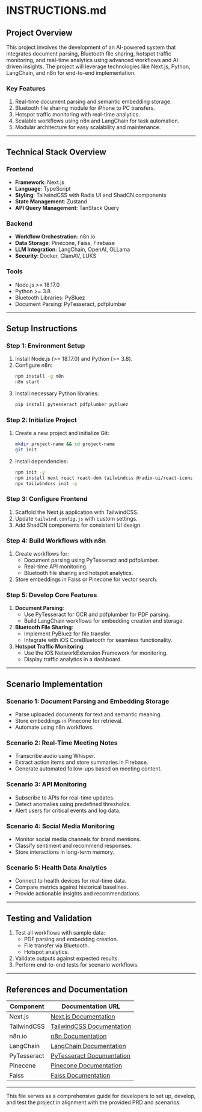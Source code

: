 
# INSTRUCTIONS.md

## Project Overview

This project involves the development of an AI-powered system that integrates document parsing, Bluetooth file sharing, hotspot traffic monitoring, and real-time analytics using advanced workflows and AI-driven insights. The project will leverage technologies like Next.js, Python, LangChain, and n8n for end-to-end implementation.

### Key Features
1. Real-time document parsing and semantic embedding storage.
2. Bluetooth file sharing module for iPhone to PC transfers.
3. Hotspot traffic monitoring with real-time analytics.
4. Scalable workflows using n8n and LangChain for task automation.
5. Modular architecture for easy scalability and maintenance.

---

## Technical Stack Overview

### Frontend
- **Framework**: Next.js
- **Language**: TypeScript
- **Styling**: TailwindCSS with Radix UI and ShadCN components
- **State Management**: Zustand
- **API Query Management**: TanStack Query

### Backend
- **Workflow Orchestration**: n8n.io
- **Data Storage**: Pinecone, Faiss, Firebase
- **LLM Integration**: LangChain, OpenAI, OLLama
- **Security**: Docker, ClamAV, LUKS

### Tools
- Node.js >= 18.17.0
- Python >= 3.8
- Bluetooth Libraries: PyBluez
- Document Parsing: PyTesseract, pdfplumber

---

## Setup Instructions

### Step 1: Environment Setup
1. Install Node.js (>= 18.17.0) and Python (>= 3.8).
2. Configure n8n:
   ```bash
   npm install -g n8n
   n8n start
   ```
3. Install necessary Python libraries:
   ```bash
   pip install pytesseract pdfplumber pybluez
   ```

### Step 2: Initialize Project
1. Create a new project and initialize Git:
   ```bash
   mkdir project-name && cd project-name
   git init
   ```
2. Install dependencies:
   ```bash
   npm init -y
   npm install next react react-dom tailwindcss @radix-ui/react-icons zustand tanstack/react-query
   npx tailwindcss init -p
   ```

### Step 3: Configure Frontend
1. Scaffold the Next.js application with TailwindCSS.
2. Update `tailwind.config.js` with custom settings.
3. Add ShadCN components for consistent UI design.

### Step 4: Build Workflows with n8n
1. Create workflows for:
   - Document parsing using PyTesseract and pdfplumber.
   - Real-time API monitoring.
   - Bluetooth file sharing and hotspot analytics.
2. Store embeddings in Faiss or Pinecone for vector search.

### Step 5: Develop Core Features
1. **Document Parsing**:
   - Use PyTesseract for OCR and pdfplumber for PDF parsing.
   - Build LangChain workflows for embedding creation and storage.
2. **Bluetooth File Sharing**:
   - Implement PyBluez for file transfer.
   - Integrate with iOS CoreBluetooth for seamless functionality.
3. **Hotspot Traffic Monitoring**:
   - Use the iOS NetworkExtension Framework for monitoring.
   - Display traffic analytics in a dashboard.

---

## Scenario Implementation

### Scenario 1: Document Parsing and Embedding Storage
- Parse uploaded documents for text and semantic meaning.
- Store embeddings in Pinecone for retrieval.
- Automate using n8n workflows.

### Scenario 2: Real-Time Meeting Notes
- Transcribe audio using Whisper.
- Extract action items and store summaries in Firebase.
- Generate automated follow-ups based on meeting content.

### Scenario 3: API Monitoring
- Subscribe to APIs for real-time updates.
- Detect anomalies using predefined thresholds.
- Alert users for critical events and log data.

### Scenario 4: Social Media Monitoring
- Monitor social media channels for brand mentions.
- Classify sentiment and recommend responses.
- Store interactions in long-term memory.

### Scenario 5: Health Data Analytics
- Connect to health devices for real-time data.
- Compare metrics against historical baselines.
- Provide actionable insights and recommendations.

---

## Testing and Validation

1. Test all workflows with sample data:
   - PDF parsing and embedding creation.
   - File transfer via Bluetooth.
   - Hotspot analytics.
2. Validate outputs against expected results.
3. Perform end-to-end tests for scenario workflows.

---

## References and Documentation

| **Component**       | **Documentation URL**                                         |
|---------------------|---------------------------------------------------------------|
| Next.js             | [Next.js Documentation](https://nextjs.org/docs)             |
| TailwindCSS         | [TailwindCSS Documentation](https://tailwindcss.com/docs)     |
| n8n.io              | [n8n Documentation](https://docs.n8n.io/)                    |
| LangChain           | [LangChain Documentation](https://python.langchain.com/docs) |
| PyTesseract         | [PyTesseract Documentation](https://pypi.org/project/pytesseract/) |
| Pinecone            | [Pinecone Documentation](https://www.pinecone.io/docs/)       |
| Faiss               | [Faiss Documentation](https://github.com/facebookresearch/faiss) |

---

This file serves as a comprehensive guide for developers to set up, develop, and test the project in alignment with the provided PRD and scenarios.

